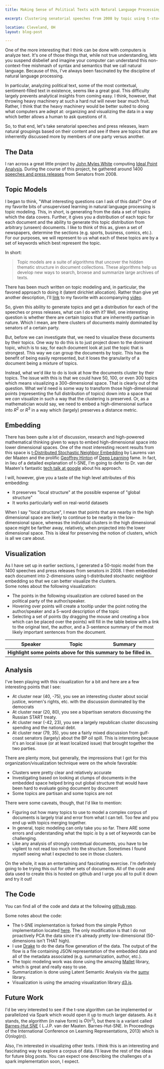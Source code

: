 ```yaml
---
title: Making Sense of Political Texts with Natural Language Processing

excerpt: Clustering senatorial speeches from 2008 by topic using t-stochastic neighbor embedding and latent dirichlet allocation.

location: Cleveland, OH
layout: blog-post

---
```


One of the more interesting that I think can be done with computers is analyze text.  It's one of those
things that, while not true understanding, lets you suspend disbelief and imagine your computer can
understand this non-context-free mishmash of syntax and semantics that we call natural language.  Because
of this, I've always been fascinated by the discipline of natural language processing.

In particular, analyzing political text, some of the most contextual, sentiment-filled text in existence, seems
like a great goal.  This difficulty largely prevents analytical insights from coming easy.  I think, however, that
throwing heavy machinery at such a hard nut will never bear much fruit.  Rather, I think that the heavy machinery
would be better suited to doing what computers are adept at: organizing and visualizing the data in a way which
better allows a human to ask questions of it.

So, to that end, let's take senatorial speeches and press releases, learn natural groupings based on their content and see
if there are topics that are inherrently discussed more by members of one party versus another.

The Data
---
I ran across a great little project by [John Myles White](https://github.com/johnmyleswhite) computing [Ideal Point Analysis](http://jackman.stanford.edu/blog/?p=2084).
During the course of this project, he gathered around 1400 [speeches and press releases](https://github.com/johnmyleswhite/senate_analyses/tree/master/raw_speeches_and_press_releases) from Senators from 2008.

Topic Models
---

I began to think, "What interesting questions can I ask of this data?"  One of my favorite bits of unsupervised learning in natural language 
processing is topic modeling.  This, in short, is generating from the data a set of topics which the data covers.  Further, it gives you a 
distribution of each topic for each document and the ability to generate this topic distribution from arbitrary (unseen) documents.  I like to 
think of this as, given a set of newspapers, determine the sections (e.g. sports, business, comics, etc.).  For our purposes, we will represent 
to us what each of these topics are by a set of keywords which best represent the topic.

In short:

>Topic models are a suite of algorithms that uncover the hidden thematic structure in document collections. These algorithms help us develop new ways to search, browse and summarize large archives of texts.

There has been much written on topic modeling and, in particular, the favored approach to doing it (latent dirichlet allocation).  Rather than give yet another description, I'll [link](http://www.cs.princeton.edu/~blei/papers/Blei2012.pdf) to my favorite with accompanying [video](http://www.youtube.com/watch?v=7BMsuyBPx90).

So, given this ability to generate topics and get a distribution for each of the speeches or press releases, what can I do with it?  Well, one interesting question is whether there are certain topics that are inherrently partisan in nature.  Which I mean, are there clusters of documents mainly dominated by senators of a certain party.

But, before we can investigate that, we need to visualize these documents by their topics.  One way to do this is to just project down to the dominant topic, which is to say, for each document look at just the topic that is strongest.  This way we can group the documents by topic.  This has the benefit
of being easily represented, but it loses the granularity of a document being a mixture of topics.

Instead, what we'd *like* to do is look at how the documents cluster by their topics.  The issue with this is that we could have 50, 100, or even 300 topics
which means visualizing a 300-dimensional space.  That is clearly out of the question.  What we'd need is some way to transform those high-dimensional points (representing the full distribution of topics) down into a space that we *can* visualize in such a way that the clustering is preserved.  Or, as a mathematician would say, we need to embed a high-dimensional surface into $R^2$ or $R^3$ in a way which (largely) preserves a distance metric.

Embedding
---

There has been quite a lot of discussion, research and high-powered mathematical thinking given to ways to embed high-dimensional space into lower dimensional spaces.  One of the most interesting recent results from this space is [t-Distributed Stochastic Neighbor Embedding](http://homepage.tudelft.nl/19j49/t-SNE.html) by Laurens van der Maaten and the prolific [Geoffrey Hinton](http://www.cs.toronto.edu/~hinton/) of [Deep Learning](http://deeplearning.net/) fame.  In fact, in lieu of a detailed explanation of t-SNE, I'm going to defer to Dr. van der Maaten's fantastic [tech talk at google](https://www.youtube.com/watch?v=RJVL80Gg3lA) about his approach.  

I will, however, give you a taste of the high level attributes of this embedding:

* It preserves "local structure" at the possible expense of "global structure"
* It works particularly well on real-world datasets

When I say "local structure", I mean that points that are nearby in the high dimensional space are likely to continue to be nearby in the low-dimensional space, whereas the individual clusters in the high dimensional space might be farther away, relatively, when projected into the lower dimensional space.  This is ideal for preserving the notion of clusters, which is all we care about.

Visualization
---

As I have set up in earlier sections, I generated a 50-topic model from the 1400 speeches and press releases from senators in 2008.  I then embedded each
document into 2-dimensions using t-distributed stochastic neighbor embedding so that we can better visualize the clusters.  
Some notes about the following visualization:

* The points in the following visualization are colored based on the political party of the author/speaker.  
* Hovering over points will create a tooltip under the point noting the author/speaker and a 5-word description of the topic
* Selecting a set of points (by dragging the mouse and creating a box which can be placed over the points) will fill in the table below with a link to the original text, the author, and a 3-sentence summary of the most likely important sentences from the document.

<style>
.tooltip {
  position: absolute;
  width: 300px;
  height: 28px;
  pointer-events: none;
}

.brush {
    fill: teal;
    stroke: teal;
    fill-opacity: 0.2;
    stroke-opacity: 0.8;
}
</style>

<link rel="stylesheet" href="files/css/theme.cstella.css">

<script type="text/javascript" src="files/ref_data/senate_data.js"></script>
<script src="//cdnjs.cloudflare.com/ajax/libs/d3/3.4.6/d3.min.js"></script>
<script src="https://rawgit.com/square/crossfilter/master/crossfilter.min.js"></script>
<script src="//ajax.googleapis.com/ajax/libs/jquery/1.8.3/jquery.min.js"></script>
<script src="http://mottie.github.io/tablesorter/js/jquery.tablesorter.js"></script>
<script src="http://mottie.github.io/tablesorter/js/jquery.tablesorter.widgets.js"></script>
<script src="http://mottie.github.io/tablesorter/js/widgets/widget-scroller.js"></script>



<script>
$(document).ready(function() 
    { 
      $("#resultTable").tablesorter( { 
                            theme: "cstella" 
                          , widthFixed: true
                          , showProcessing: true
                          , widgets: ['zebra','uitheme', 'scroller']
                          , widgetOptions : {
                            scroller_height : 200,
                            scroller_barWidth : 17,
                            scroller_jumpToHeader: true,
                            scroller_idPrefix : 's_'
                            }
                          }
                          );

     } 
); 
</script>
<div id="chart">
</div>
<div id="table">
    <table id="resultTable" class="tablesorter">
        <thead>
            <tr>
                <th>Speaker</th>
                <th>Topic</th>
                <th>Summary</th>
            </tr>
        </thead>
      <tbody>
        <tr><td colspan="3"><center><b>Highlight some points above for this summary to be filled in.</b></center></td></tr>
      </tbody>
    </table>
</div>
<script>

var width = 600,
    height = 600,
    margin = 40;

var xScale = d3.scale.linear()
               .range([0, width])
  , xValue = function(d) { return d["x"];} 
  , xMap = function(d) { return xScale(xValue(d));};

var yScale = d3.scale.linear()
                     .range([height, 0])
  , yValue = function(d) { return d["y"];} 
  , yMap = function(d) { return yScale(yValue(d));};
// setup fill color
var cValue = function(d) { return d["party"];}



function get_topic(d) {
    var maxVal = 0;
    var maxIdx = -1;
    var t = d["topics"];
    for(var i = 0;i < t.length;++i)
    {
        if(t[i] > maxVal)
        {
            maxVal = t[i];
            maxIdx = i;
        }        
    }
    return topics[maxIdx];
};

function update_table(points) {
    var tableDiv = document.getElementById('table');
    while(tableDiv.firstChild) { 
        tableDiv.removeChild(tableDiv.firstChild);
    }
    // create elements <table> and a <tbody>
    var tbl     = document.createElement("table");
    tbl.id = 'resultTable';
    tbl.class = 'tablesorter';
    var thead = document.createElement("thead");
    var tr = document.createElement("tr");
    {
        var cell = document.createElement("th");
        var cellText = document.createTextNode('Speaker');
        cell.appendChild(cellText);
        tr.appendChild(cell);
    }
        {
        var cell = document.createElement("th");
        var cellText = document.createTextNode('Topic');
        cell.appendChild(cellText);
        tr.appendChild(cell); 
    }
    {
        var cell = document.createElement("th");
        var cellText = document.createTextNode('Summary');
        cell.appendChild(cellText);
        tr.appendChild(cell);
    }

    thead.appendChild(tr);
    tbl.appendChild(thead);
    var tblBody = document.createElement("tbody");
    for(var i = 0;i < points.length;++i)
    {
         // table row creation
         var row = document.createElement("tr");
         {
             var cell = document.createElement("td");
             var txt = '<a href="https://raw.githubusercontent.com/cestella/senate_speech_investigation/master/senate_speeches/' + points[i]['speech'] + '">' + points[i]['politician'] + '</a>';
             cell.innerHTML = txt;
             row.appendChild(cell);
         }
         {
             var d = points[i];
             var cell = document.createElement("td");
             var txt = '';
             var topic = get_topic(d);
             for(var j = 0;j < topic.length;++j)
             {
                txt += topic[j] + ' ';
                if(j > 0 && j % 2 == 0)
                {
                  txt += '<br>';
                }
             }    
             cell.innerHTML = txt;
             cell.appendChild(cellText);
             row.appendChild(cell);
         }
         {
             var cell = document.createElement("td");    
             var txt = '' + points[i]['summary'] + '';
             cell.innerHTML = txt; 
             row.appendChild(cell);
         }

        tblBody.appendChild(row);
    }
    
    tbl.appendChild(tblBody);
    tableDiv.appendChild(tbl);
    $("#resultTable").tablesorter( { 
                            theme: "cstella" 
                          , widthFixed: true
                          , showProcessing: true
                          , widgets: ['zebra','uitheme', 'scroller']
                          , widgetOptions : {
                            scroller_height : 500,
                            scroller_barWidth : 17,
                            scroller_jumpToHeader: true,
                            scroller_idPrefix : 's_'
                            }
                          }
                          );
}
// don't want dots overlapping axis, so add in buffer to data domain 
xScale.domain([d3.min(data, xValue)-1, d3.max(data, xValue)+1]);
yScale.domain([d3.min(data, yValue)-1, d3.max(data, yValue)+1]);

var xAxis = d3.svg.axis()
    .scale(xScale)
    .orient('bottom');

var yAxis = d3.svg.axis()
    .scale(yScale)
    .orient('left');

var brush = d3.svg.brush()
    .x(xScale)
    .y(yScale);
// add the tooltip area to the webpage
var tooltip = d3.select("#chart").append("div")
    .attr("class", "tooltip")
    .style("opacity", 0);

var svg = d3.select('#chart')
    .append('svg')
    .attr('width', width+2*margin)
    .attr('height', height+2*margin)
    .append('g')
    .attr('transform', 'translate('+margin+','+margin+')');

svg.append('g')
    .attr('class', 'x axis')
    .attr('transform', 'translate(0,'+height+')')
    .call(xAxis);

svg.append('g')
    .attr('class', 'y axis')
    .call(yAxis);

 svg.append('g')
    .attr('class', 'brush')
    .call(brush);

var xf = crossfilter(data);
var xDim = xf.dimension(xValue);
var yDim = xf.dimension(yValue);

brush.on('brush', function() {
    var extent = brush.extent(),
        xExtent = [extent[0][0], extent[1][0]],
        yExtent = [extent[0][1], extent[1][1]];
    xDim.filterRange(xExtent);
    yDim.filterRange(yExtent);
    update_table(xDim.top(Infinity));
   // console.log(xDim.top(Infinity));
   // updateDots();
});

function updateDots() {
    var dots = svg.selectAll('.dot')
        .data(xDim.top(Infinity));
    
    dots.enter().append('circle')
        .attr('class', 'dot')
        .attr('r', 3)
        .attr('fill', cValue)
        .on("mouseover", function(d) {
          tooltip.transition()
               .duration(200)
               .style("opacity", .9);
          tooltip.html("" + get_topic(d) + "<br>" + d["politician"]) 
               .style("left", (d3.event.pageX + 5) + "px")
               .style("top", (d3.event.pageY - 28) + "px");
      })
    ;
    
    dots
        .attr('cx', xMap)
        .attr('cy', yMap);
    
    dots.exit().remove();
}

updateDots();

</script>

Analysis
---

I've been playing with this visualization for a bit and here are a few interesting points that I see:

* At cluster near (40, -75), you see an interesting cluster about social justice, women's rights, etc. with the discussion dominated by the democrats
* At cluster near (20, 80), you see a bipartisan senators discussing the Russian START treaty.
* At cluster near (-42, 23), you see a largely republican cluster discussing spending and the national debt.
* At cluster near (79, 35), you see a fairly mixed discussion from gulf-coast senators (largely) about the BP oil spill.  This is interesting because it's an local issue (or at least localized issue) that brought together the two parties.

There are plenty more, but generally, the impressions that I got for this organization/visualization technique were on the whole favorable:

* Clusters were pretty clear and relatively accurate
* Investigating based on looking at clumps of documents in the embedded space helped bring out global structure that would have been hard to evaluate going document by document
* Some topics are partisan and some topics are not

There were some caveats, though, that I'd like to mention:

* Figuring out how many topics to use to model a complex corpus of documents is largely trial and error from what I can tell.  Too few and you end up with topics merging together.
* In general, topic modeling can only take you so far.  There ARE some errors and understanding what the topic *is* by a set of keywords can be challenging.
* Like any analysis of strongly contextual documents, you have to be vigilent to not read too much into the structure.  Sometimes I found myself seeing what I expected to see in those clusters.

On the whole, it was an entertaining and fascinating exercise.  I'm definitely going to be trying this out for other sets of documents.
All of the code and data used to create this is hosted on github and I urge you all to pull it down and try it out!

The Code
---
You can find all of the code and data at the following [github repo](https://github.com/cestella/senate_speech_investigation).

Some notes about the code:

* The t-SNE implementation is forked from the simple Python implementation located [here](http://homepage.tudelft.nl/19j49/t-SNE_files/tsne_python.zip).  The only modification is that I do not proactively PCA the data since it's already pretty low-dimensional (50-dimensions isn't THAT high).
* I use [Drake](https://github.com/Factual/drake) to do the data flow generation of the data.  The output of the flow is a file containing JSON representation of the embedded data and all of the metadata associated (e.g. summarization, author, etc.).
* The topic modeling work was done using the amazing [Mallet](http://mallet.cs.umass.edu/) library, which is great and really easy to use.
* Summarization is done using Latent Semantic Analysis via the [sumy](https://pypi.python.org/pypi/sumy) library.
* Visualization is using the amazing visualization library [d3.js](http://d3js.org/).


Future Work
---

I'd be very interested to see if the t-sne algorithm can be implemented or parallelized via Spark which would open it up to much larger datasets.  As it stands, the algorithm (in naive form) is $O(n^2)$, but there is a variant called [Barnes-Hut SNE](http://arxiv.org/abs/1301.3342) ( L.J.P. van der Maaten. Barnes-Hut-SNE. In Proceedings of the International Conference on Learning Representations, 2013) which is $O(nlog(n))$.

Also, I'm interested in visualizing other texts.  I think this is an interesting and fascinating way to explore a corpus of data.  I'll leave the rest of the ideas for future blog posts.  You can expect one describing the challenges of a spark implementation soon, I expect.
